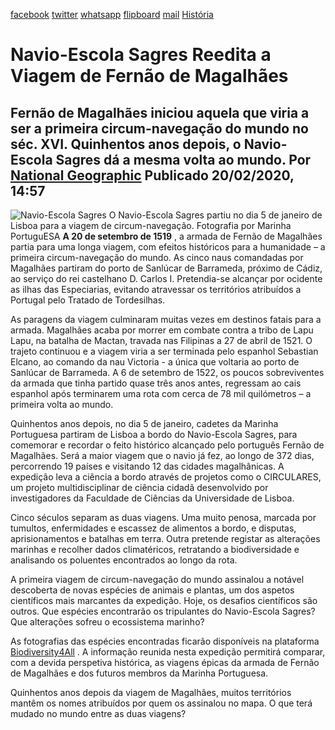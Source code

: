 [facebook](https://www.facebook.com/sharer/sharer.php?u=https%3A%2F%2Fwww.natgeo.pt%2Fhistoria%2F2020%2F02%2Fnavio-escola-sagres-reedita-viagem-de-fernao-de-magalhaes) [twitter](https://twitter.com/share?url=https%3A%2F%2Fwww.natgeo.pt%2Fhistoria%2F2020%2F02%2Fnavio-escola-sagres-reedita-viagem-de-fernao-de-magalhaes&via=natgeo&text=Navio-Escola%20Sagres%20Reedita%20a%20Viagem%20de%20Fern%C3%A3o%20de%20Magalh%C3%A3es) [whatsapp](https://web.whatsapp.com/send?text=https%3A%2F%2Fwww.natgeo.pt%2Fhistoria%2F2020%2F02%2Fnavio-escola-sagres-reedita-viagem-de-fernao-de-magalhaes) [flipboard](https://share.flipboard.com/bookmarklet/popout?v=2&title=Navio-Escola%20Sagres%20Reedita%20a%20Viagem%20de%20Fern%C3%A3o%20de%20Magalh%C3%A3es&url=https%3A%2F%2Fwww.natgeo.pt%2Fhistoria%2F2020%2F02%2Fnavio-escola-sagres-reedita-viagem-de-fernao-de-magalhaes) [mail](mailto:?subject=NatGeo&body=https%3A%2F%2Fwww.natgeo.pt%2Fhistoria%2F2020%2F02%2Fnavio-escola-sagres-reedita-viagem-de-fernao-de-magalhaes%20-%20Navio-Escola%20Sagres%20Reedita%20a%20Viagem%20de%20Fern%C3%A3o%20de%20Magalh%C3%A3es) [História](https://www.natgeo.pt/historia) 
# Navio-Escola Sagres Reedita a Viagem de Fernão de Magalhães 
## Fernão de Magalhães iniciou aquela que viria a ser a primeira circum-navegação do mundo no séc. XVI. Quinhentos anos depois, o Navio-Escola Sagres dá a mesma volta ao mundo. Por [National Geographic](https://www.natgeo.pt/autor/national-geographic) Publicado 20/02/2020, 14:57 
![Navio-Escola Sagres ](img/files_styles_image_00_public_img_001_large.jpg, "Navio-Escola Sagres ")
O Navio-Escola Sagres partiu no dia 5 de janeiro de Lisboa para a viagem de circum-navegação. Fotografia por Marinha PortuguESA **A 20 de setembro de 1519** , a armada de Fernão de Magalhães partia para uma longa viagem, com efeitos históricos para a humanidade – a primeira circum-navegação do mundo. As cinco naus comandadas por Magalhães partiram do porto de Sanlúcar de Barrameda, próximo de Cádiz, ao serviço do rei castelhano D. Carlos I. Pretendia-se alcançar por ocidente as ilhas das Especiarias, evitando atravessar os territórios atribuídos a Portugal pelo Tratado de Tordesilhas. 

As paragens da viagem culminaram muitas vezes em destinos fatais para a armada. Magalhães acaba por morrer em combate contra a tribo de Lapu Lapu, na batalha de Mactan, travada nas Filipinas a 27 de abril de 1521. O trajeto continuou e a viagem viria a ser terminada pelo espanhol Sebastian Elcano, ao comando da nau Victoria - a única que voltaria ao porto de Sanlúcar de Barrameda. A 6 de setembro de 1522, os poucos sobreviventes da armada que tinha partido quase três anos antes, regressam ao cais espanhol após terminarem uma rota com cerca de 78 mil quilómetros – a primeira volta ao mundo. 

Quinhentos anos depois, no dia 5 de janeiro, cadetes da Marinha Portuguesa partiram de Lisboa a bordo do Navio-Escola Sagres, para comemorar e recordar o feito histórico alcançado pelo português Fernão de Magalhães. Será a maior viagem que o navio já fez, ao longo de 372 dias, percorrendo 19 países e visitando 12 das cidades magalhânicas. A expedição leva a ciência a bordo através de projetos como o CIRCULARES, um projeto multidisciplinar de ciência cidadã desenvolvido por investigadores da Faculdade de Ciências da Universidade de Lisboa. 

Cinco séculos separam as duas viagens. Uma muito penosa, marcada por tumultos, enfermidades e escassez de alimentos a bordo, e disputas, aprisionamentos e batalhas em terra. Outra pretende registar as alterações marinhas e recolher dados climatéricos, retratando a biodiversidade e analisando os poluentes encontrados ao longo da rota. 

A primeira viagem de circum-navegação do mundo assinalou a notável descoberta de novas espécies de animais e plantas, um dos aspetos científicos mais marcantes da expedição. Hoje, os desafios científicos são outros. Que espécies encontrarão os tripulantes do Navio-Escola Sagres? Que alterações sofreu o ecossistema marinho? 

As fotografias das espécies encontradas ficarão disponíveis na plataforma [Biodiversity4All](https://www.biodiversity4all.org/observations) . A informação reunida nesta expedição permitirá comparar, com a devida perspetiva histórica, as viagens épicas da armada de Fernão de Magalhães e dos futuros membros da Marinha Portuguesa. 

Quinhentos anos depois da viagem de Magalhães, muitos territórios mantêm os nomes atribuídos por quem os assinalou no mapa. O que terá mudado no mundo entre as duas viagens? 

